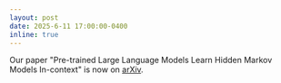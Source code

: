 ```yaml
---
layout: post
date: 2025-6-11 17:00:00-0400
inline: true
---
```


Our paper "Pre-trained Large Language Models Learn Hidden Markov Models In-context" is now on [arXiv](https://arxiv.org/abs/2506.07298).